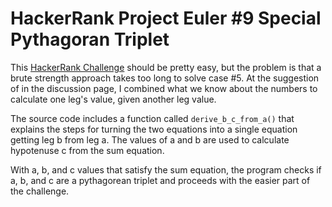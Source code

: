 # HackerRank Project Euler #9 Special Pythagoran Triplet

This [HackerRank Challenge](https://www.hackerrank.com/contests/projecteuler/challenges/euler009)
should be pretty easy, but the problem is that a brute strength approach takes
too long to solve case #5.  At the suggestion of in the discussion page, I combined
what we know about the numbers to calculate one leg's value, given another leg value.

The source code includes a function called `derive_b_c_from_a()` that explains
the steps for turning the two equations into a single equation getting leg b from
leg a.  The values of a and b are used to calculate hypotenuse c from the sum equation.

With a, b, and c values that satisfy the sum equation, the program checks if a, b, and c
are a pythagorean triplet and proceeds with the easier part of the challenge.